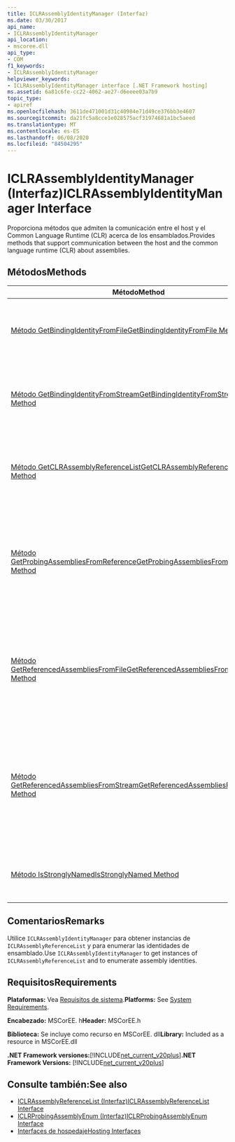 ```yaml
---
title: ICLRAssemblyIdentityManager (Interfaz)
ms.date: 03/30/2017
api_name:
- ICLRAssemblyIdentityManager
api_location:
- mscoree.dll
api_type:
- COM
f1_keywords:
- ICLRAssemblyIdentityManager
helpviewer_keywords:
- ICLRAssemblyIdentityManager interface [.NET Framework hosting]
ms.assetid: 6a81c6fe-cc22-4062-ae27-d6eeee03a7b9
topic_type:
- apiref
ms.openlocfilehash: 3611de471001d31c40984e71d49ce376bb3e4607
ms.sourcegitcommit: da21fc5a8cce1e028575acf31974681a1bc5aeed
ms.translationtype: MT
ms.contentlocale: es-ES
ms.lasthandoff: 06/08/2020
ms.locfileid: "84504295"
---
```

# <a name="iclrassemblyidentitymanager-interface"></a><span data-ttu-id="b113f-102">ICLRAssemblyIdentityManager (Interfaz)</span><span class="sxs-lookup"><span data-stu-id="b113f-102">ICLRAssemblyIdentityManager Interface</span></span>
<span data-ttu-id="b113f-103">Proporciona métodos que admiten la comunicación entre el host y el Common Language Runtime (CLR) acerca de los ensamblados.</span><span class="sxs-lookup"><span data-stu-id="b113f-103">Provides methods that support communication between the host and the common language runtime (CLR) about assemblies.</span></span>  
  
## <a name="methods"></a><span data-ttu-id="b113f-104">Métodos</span><span class="sxs-lookup"><span data-stu-id="b113f-104">Methods</span></span>  
  
|<span data-ttu-id="b113f-105">Método</span><span class="sxs-lookup"><span data-stu-id="b113f-105">Method</span></span>|<span data-ttu-id="b113f-106">Descripción</span><span class="sxs-lookup"><span data-stu-id="b113f-106">Description</span></span>|  
|------------|-----------------|  
|[<span data-ttu-id="b113f-107">Método GetBindingIdentityFromFile</span><span class="sxs-lookup"><span data-stu-id="b113f-107">GetBindingIdentityFromFile Method</span></span>](iclrassemblyidentitymanager-getbindingidentityfromfile-method.md)|<span data-ttu-id="b113f-108">Obtiene los datos de enlace de identidad del ensamblado en la ruta de acceso de archivo especificada.</span><span class="sxs-lookup"><span data-stu-id="b113f-108">Gets the assembly identity binding data for the assembly at the specified file path.</span></span>|  
|[<span data-ttu-id="b113f-109">Método GetBindingIdentityFromStream</span><span class="sxs-lookup"><span data-stu-id="b113f-109">GetBindingIdentityFromStream Method</span></span>](iclrassemblyidentitymanager-getbindingidentityfromstream-method.md)|<span data-ttu-id="b113f-110">Obtiene los datos de identidad del ensamblado canónico para el ensamblado en la secuencia especificada.</span><span class="sxs-lookup"><span data-stu-id="b113f-110">Gets the canonical assembly identity data for the assembly in the specified stream.</span></span>|  
|[<span data-ttu-id="b113f-111">Método GetCLRAssemblyReferenceList</span><span class="sxs-lookup"><span data-stu-id="b113f-111">GetCLRAssemblyReferenceList Method</span></span>](iclrassemblyidentitymanager-getclrassemblyreferencelist-method.md)|<span data-ttu-id="b113f-112">Obtiene una instancia de [ICLRAssemblyReferenceList](iclrassemblyreferencelist-interface.md) de la lista proporcionada de identidades de ensamblado parciales.</span><span class="sxs-lookup"><span data-stu-id="b113f-112">Gets an [ICLRAssemblyReferenceList](iclrassemblyreferencelist-interface.md) instance from the supplied list of partial assembly identities.</span></span>|  
|[<span data-ttu-id="b113f-113">Método GetProbingAssembliesFromReference</span><span class="sxs-lookup"><span data-stu-id="b113f-113">GetProbingAssembliesFromReference Method</span></span>](iclrassemblyidentitymanager-getprobingassembliesfromreference-method.md)|<span data-ttu-id="b113f-114">Obtiene un enumerador [ICLRProbingAssemblyEnum](iclrprobingassemblyenum-interface.md) para las identidades de ensamblado a las que hace referencia el ensamblado con la identidad especificada.</span><span class="sxs-lookup"><span data-stu-id="b113f-114">Gets an [ICLRProbingAssemblyEnum](iclrprobingassemblyenum-interface.md) enumerator for the assembly identities referenced by the assembly with the specified identity.</span></span>|  
|[<span data-ttu-id="b113f-115">Método GetReferencedAssembliesFromFile</span><span class="sxs-lookup"><span data-stu-id="b113f-115">GetReferencedAssembliesFromFile Method</span></span>](iclrassemblyidentitymanager-getreferencedassembliesfromfile-method.md)|<span data-ttu-id="b113f-116">Obtiene una instancia de [ICLRReferenceAssemblyEnum](iclrreferenceassemblyenum-interface.md) que contiene una lista de ensamblados a los que hace referencia el ensamblado en la ruta de acceso de archivo especificada.</span><span class="sxs-lookup"><span data-stu-id="b113f-116">Gets an [ICLRReferenceAssemblyEnum](iclrreferenceassemblyenum-interface.md) instance that contains a list of assemblies referenced by the assembly at the specified file path.</span></span>|  
|[<span data-ttu-id="b113f-117">Método GetReferencedAssembliesFromStream</span><span class="sxs-lookup"><span data-stu-id="b113f-117">GetReferencedAssembliesFromStream Method</span></span>](iclrassemblyidentitymanager-getreferencedassembliesfromstream-method.md)|<span data-ttu-id="b113f-118">Obtiene un puntero a un `ICLRReferenceAssemblyEnum` objeto que contiene datos de identidad de ensamblado para los ensamblados a los que hace referencia el ensamblado en la secuencia especificada.</span><span class="sxs-lookup"><span data-stu-id="b113f-118">Gets a pointer to an `ICLRReferenceAssemblyEnum` object that contains assembly identity data for the assemblies referenced by the assembly in the specified stream.</span></span>|  
|[<span data-ttu-id="b113f-119">Método IsStronglyNamed</span><span class="sxs-lookup"><span data-stu-id="b113f-119">IsStronglyNamed Method</span></span>](iclrassemblyidentitymanager-isstronglynamed-method.md)|<span data-ttu-id="b113f-120">Obtiene un valor que indica si el ensamblado especificado tiene un nombre seguro.</span><span class="sxs-lookup"><span data-stu-id="b113f-120">Gets a value that indicates whether the specified assembly is strongly named.</span></span>|  
  
## <a name="remarks"></a><span data-ttu-id="b113f-121">Comentarios</span><span class="sxs-lookup"><span data-stu-id="b113f-121">Remarks</span></span>  
 <span data-ttu-id="b113f-122">Utilice `ICLRAssemblyIdentityManager` para obtener instancias de `ICLRAssemblyReferenceList` y para enumerar las identidades de ensamblado.</span><span class="sxs-lookup"><span data-stu-id="b113f-122">Use `ICLRAssemblyIdentityManager` to get instances of `ICLRAssemblyReferenceList` and to enumerate assembly identities.</span></span>  
  
## <a name="requirements"></a><span data-ttu-id="b113f-123">Requisitos</span><span class="sxs-lookup"><span data-stu-id="b113f-123">Requirements</span></span>  
 <span data-ttu-id="b113f-124">**Plataformas:** Vea [Requisitos de sistema](../../get-started/system-requirements.md).</span><span class="sxs-lookup"><span data-stu-id="b113f-124">**Platforms:** See [System Requirements](../../get-started/system-requirements.md).</span></span>  
  
 <span data-ttu-id="b113f-125">**Encabezado:** MSCorEE. h</span><span class="sxs-lookup"><span data-stu-id="b113f-125">**Header:** MSCorEE.h</span></span>  
  
 <span data-ttu-id="b113f-126">**Biblioteca:** Se incluye como recurso en MSCorEE. dll</span><span class="sxs-lookup"><span data-stu-id="b113f-126">**Library:** Included as a resource in MSCorEE.dll</span></span>  
  
 <span data-ttu-id="b113f-127">**.NET Framework versiones:**[!INCLUDE[net_current_v20plus](../../../../includes/net-current-v20plus-md.md)]</span><span class="sxs-lookup"><span data-stu-id="b113f-127">**.NET Framework Versions:** [!INCLUDE[net_current_v20plus](../../../../includes/net-current-v20plus-md.md)]</span></span>  
  
## <a name="see-also"></a><span data-ttu-id="b113f-128">Consulte también:</span><span class="sxs-lookup"><span data-stu-id="b113f-128">See also</span></span>

- [<span data-ttu-id="b113f-129">ICLRAssemblyReferenceList (Interfaz)</span><span class="sxs-lookup"><span data-stu-id="b113f-129">ICLRAssemblyReferenceList Interface</span></span>](iclrassemblyreferencelist-interface.md)
- [<span data-ttu-id="b113f-130">ICLRProbingAssemblyEnum (Interfaz)</span><span class="sxs-lookup"><span data-stu-id="b113f-130">ICLRProbingAssemblyEnum Interface</span></span>](iclrprobingassemblyenum-interface.md)
- [<span data-ttu-id="b113f-131">Interfaces de hospedaje</span><span class="sxs-lookup"><span data-stu-id="b113f-131">Hosting Interfaces</span></span>](hosting-interfaces.md)

